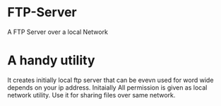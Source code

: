 # FTP-Server
A FTP Server over a local Network
# A handy utility

It creates initially local ftp server that can be evevn used for word wide depends on your ip address.
Initaially All permission is given as local network utility.
Use it for sharing files over same network.
